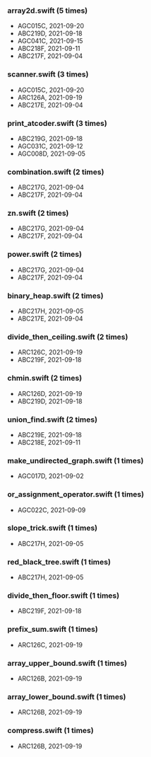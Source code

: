 ### array2d.swift (5 times)
- AGC015C, 2021-09-20
- ABC219D, 2021-09-18
- AGC041C, 2021-09-15
- ABC218F, 2021-09-11
- ABC217F, 2021-09-04
### scanner.swift (3 times)
- AGC015C, 2021-09-20
- ARC126A, 2021-09-19
- ABC217E, 2021-09-04
### print_atcoder.swift (3 times)
- ABC219G, 2021-09-18
- AGC031C, 2021-09-12
- AGC008D, 2021-09-05
### combination.swift (2 times)
- ABC217G, 2021-09-04
- ABC217F, 2021-09-04
### zn.swift (2 times)
- ABC217G, 2021-09-04
- ABC217F, 2021-09-04
### power.swift (2 times)
- ABC217G, 2021-09-04
- ABC217F, 2021-09-04
### binary_heap.swift (2 times)
- ABC217H, 2021-09-05
- ABC217E, 2021-09-04
### divide_then_ceiling.swift (2 times)
- ARC126C, 2021-09-19
- ABC219F, 2021-09-18
### chmin.swift (2 times)
- ARC126D, 2021-09-19
- ABC219D, 2021-09-18
### union_find.swift (2 times)
- ABC219E, 2021-09-18
- ABC218E, 2021-09-11
### make_undirected_graph.swift (1 times)
- AGC017D, 2021-09-02
### or_assignment_operator.swift (1 times)
- AGC022C, 2021-09-09
### slope_trick.swift (1 times)
- ABC217H, 2021-09-05
### red_black_tree.swift (1 times)
- ABC217H, 2021-09-05
### divide_then_floor.swift (1 times)
- ABC219F, 2021-09-18
### prefix_sum.swift (1 times)
- ARC126C, 2021-09-19
### array_upper_bound.swift (1 times)
- ARC126B, 2021-09-19
### array_lower_bound.swift (1 times)
- ARC126B, 2021-09-19
### compress.swift (1 times)
- ARC126B, 2021-09-19
